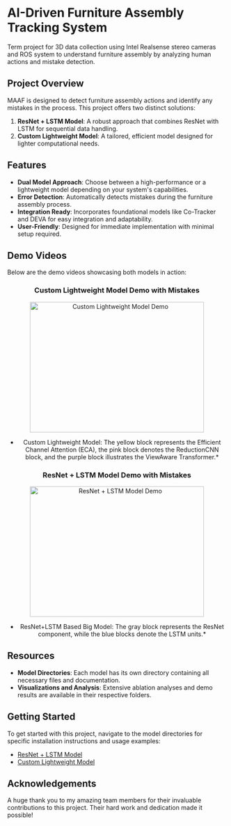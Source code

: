 # AI-Driven Furniture Assembly Tracking System

Term project for 3D data collection using Intel Realsense stereo cameras and ROS system to understand furniture assembly by analyzing human actions and mistake detection.

## Project Overview
MAAF is designed to detect furniture assembly actions and identify any mistakes in the process. This project offers two distinct solutions:

1. **ResNet + LSTM Model**: A robust approach that combines ResNet with LSTM for sequential data handling.
2. **Custom Lightweight Model**: A tailored, efficient model designed for lighter computational needs.

## Features
- **Dual Model Approach**: Choose between a high-performance or a lightweight model depending on your system's capabilities.
- **Error Detection**: Automatically detects mistakes during the furniture assembly process.
- **Integration Ready**: Incorporates foundational models like Co-Tracker and DEVA for easy integration and adaptability.
- **User-Friendly**: Designed for immediate implementation with minimal setup required.

## Demo Videos
Below are the demo videos showcasing both models in action:

<div align="center">

### Custom Lightweight Model Demo with Mistakes  
<a href="https://drive.google.com/file/d/1mTqgl9HL5pj_nOVnhX0S5uHOhNSsjuoZ/preview">
    <img src="https://github.com/user-attachments/assets/ce8dcd6d-3e6b-47d7-ae5b-57c46954d0a7" alt="Custom Lightweight Model Demo" width="400" height="300">
</a>

* Custom Lightweight Model: The yellow block represents the Efficient Channel Attention (ECA), the pink block denotes the ReductionCNN block, and the purple block illustrates the ViewAware Transformer.*

### ResNet + LSTM Model Demo with Mistakes  
<a href="https://drive.google.com/file/d/128upw8J09Fk4JG2Br4a_w1oaDDnVG-gp/preview">
    <img src="https://github.com/user-attachments/assets/93316879-4d9f-42a6-82e1-70d749f12a62" alt="ResNet + LSTM Model Demo" width="400" height="300">
</a>

* ResNet+LSTM Based Big Model: The gray block represents the ResNet component, while the blue blocks denote the LSTM units.*

</div>

## Resources
- **Model Directories**: Each model has its own directory containing all necessary files and documentation.
- **Visualizations and Analysis**: Extensive ablation analyses and demo results are available in their respective folders.

## Getting Started
To get started with this project, navigate to the model directories for specific installation instructions and usage examples:

- [ResNet + LSTM Model](/big_model)
- [Custom Lightweight Model](/light_weight_model)

## Acknowledgements
A huge thank you to my amazing team members for their invaluable contributions to this project. Their hard work and dedication made it possible!
